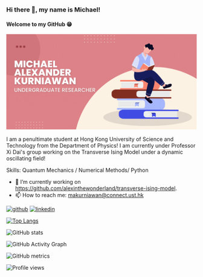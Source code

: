 ### Hi there 👋, my name is Michael!
#### Welcome to my GitHub 😁
![Welcome to my GitHub 😁](https://github.com/alexinthewonderland/alexinthewonderland/blob/main/GitHub%20Banner.gif)

I am a penultimate student at Hong Kong University of Science and Technology from the Department of Physics! I am currently under Professor Xi Dai's group working on the Transverse Ising Model under a dynamic oscillating field!

Skills: Quantum Mechanics / Numerical Methods/ Python

- 🔭 I’m currently working on https://github.com/alexinthewonderland/transverse-ising-model. 
- 📫 How to reach me: makurniawan@connect.ust.hk 


[<img src='https://cdn.jsdelivr.net/npm/simple-icons@3.0.1/icons/github.svg' alt='github' height='40'>](https://github.com/alexinthewonderland)  [<img src='https://cdn.jsdelivr.net/npm/simple-icons@3.0.1/icons/linkedin.svg' alt='linkedin' height='40'>](https://www.linkedin.com/in/mikealexanderk//)  

[![Top Langs](https://github-readme-stats.vercel.app/api/top-langs/?username=alexinthewonderland)](https://github.com/anuraghazra/github-readme-stats)

![GitHub stats](https://github-readme-stats.vercel.app/api?username=alexinthewonderland&show_icons=true)  

![GitHub Activity Graph](https://activity-graph.herokuapp.com/graph?username=alexinthewonderland)  

![GitHub metrics](https://metrics.lecoq.io/alexinthewonderland)  

![Profile views](https://gpvc.arturio.dev/alexinthewonderland)  
